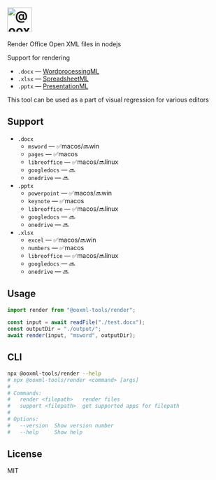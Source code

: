 # <img alt="@ooxml-tools/render" height="56" src="https://github.com/user-attachments/assets/6d466b8c-64e5-4c8d-a849-5428c67535b1" />

Render Office Open XML files in nodejs

Support for rendering

- `.docx` — [WordprocessingML](http://officeopenxml.com/anatomyofOOXML.php)
- `.xlsx` — [SpreadsheetML](http://officeopenxml.com/anatomyofOOXML-xlsx.php)
- `.pptx` — [PresentationML](http://officeopenxml.com/anatomyofOOXML-pptx.php)

This tool can be used as a part of visual regression for various editors

## Support

- `.docx`
  - `msword` — ✅macos/🔜win
  - `pages` — ✅macos
  - `libreoffice` — ✅macos/🔜linux
  - `googledocs` — 🔜
  - `onedrive` — 🔜
- `.pptx`
  - `powerpoint` — ✅macos/🔜win
  - `keynote` — ✅macos
  - `libreoffice` — ✅macos/🔜linux
  - `googledocs` — 🔜
  - `onedrive` — 🔜
- `.xlsx`
  - `excel` — ✅macos/🔜win
  - `numbers` — ✅macos
  - `libreoffice` — ✅macos/🔜linux
  - `googledocs` — 🔜
  - `onedrive` — 🔜

## Usage

```js
import render from "@ooxml-tools/render";

const input = await readFile("./test.docx");
const outputDir = "./output/";
await render(input, "msword", outputDir);
```

## CLI

```bash
npx @ooxml-tools/render --help
# npx @ooxml-tools/render <command> [args]
#
# Commands:
#   render <filepath>   render files
#   support <filepath>  get supported apps for filepath
#
# Options:
#   --version  Show version number                                       [boolean]
#   --help     Show help                                                 [boolean]
```

## License

MIT
